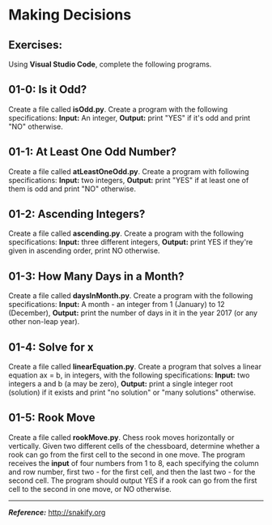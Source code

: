 # Making Decisions

## Exercises:
Using **Visual Studio Code**, complete the following programs.

## 01-0: Is it Odd?
Create a file called **isOdd.py**.  Create a program with the following specifications: **Input:**  An integer, **Output:** print "YES" if it's odd and print "NO" otherwise.

## 01-1: At Least One Odd Number?
Create a file called **atLeastOneOdd.py**.  Create a program with following specifications:  **Input:**  two integers, **Output:**  print "YES" if at least one of them is odd and print "NO" otherwise.

## 01-2: Ascending Integers?
Create a file called **ascending.py**.  Create a program with the following specifications:  **Input:** three different integers, **Output:** print YES if they're given in ascending order, print NO otherwise.

## 01-3: How Many Days in a Month?
Create a file called **daysInMonth.py**.  Create a program with the following specifications:  **Input:**  A month - an integer from 1 (January) to 12 (December), **Output:**  print the number of days in it in the year 2017 (or any other non-leap year).

## 01-4: Solve for x
Create a file called **linearEquation.py**.  Create a program that solves a linear equation ax = b, in integers, with the following specifications:  **Input:**  two integers a and b (a may be zero), **Output:**  print a single integer root (solution) if it exists and print "no solution" or "many solutions" otherwise.

## 01-5: Rook Move

Create a file called **rookMove.py**. Chess rook moves horizontally or vertically. Given two different cells of the chessboard, determine whether a rook can go from the first cell to the second in one move.  The program receives the **input** of four numbers from 1 to 8, each specifying the column and row number, first two - for the first cell, and then the last two - for the second cell. The program should output YES if a rook can go from the first cell to the second in one move, or NO otherwise.

---

***Reference:*** http://snakify.org
